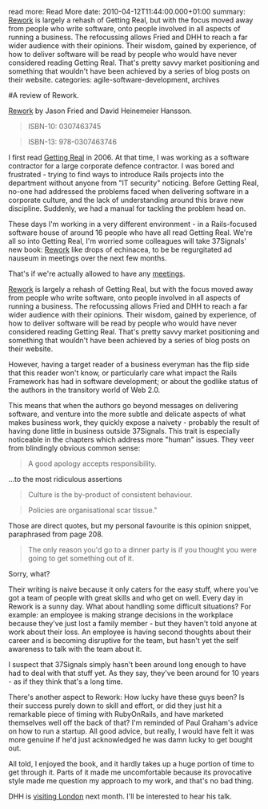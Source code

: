 read more: Read More
date: 2010-04-12T11:44:00.000+01:00
summary: [Rework](http://37signals.com/rework) is largely a rehash of Getting Real, but with the focus moved away from people who write software, onto people involved in all aspects of running a business. The refocussing allows Fried and DHH to reach a far wider audience with their opinions. Their wisdom, gained by experience, of how to deliver software will be read by people who would have never considered reading Getting Real. That's pretty savvy market positioning and something that wouldn't have been achieved by a series of blog posts on their website.
categories: agile-software-development, archives

#A review of Rework.

[Rework](http://37signals.com/rework) by Jason Fried and David Heinemeier Hansson.

> ISBN-10: 0307463745

> ISBN-13: 978-0307463746

I first read [Getting Real](http://gettingreal.37signals.com) in 2006. 
At that time, I was working as a software contractor for a large corporate defence contractor. I was bored and frustrated - trying to find ways to introduce Rails projects into the department without anyone from "IT security" noticing.
Before Getting Real, no-one had addressed the problems faced when delivering software in a corporate culture, and the lack of understanding around this brave new discipline.
Suddenly, we had a manual for tackling the problem head on.

These days I'm working in a very different environment - in a Rails-focused  software house of around 16 people who have all read Getting Real. 
We're all so into Getting Real, I'm worried some colleagues will take 37Signals' new book: [Rework](http://37signals.com/rework) like drops of echinacea, to be be regurgitated ad nauseum in meetings over the next few months.

That's if we're actually allowed to have any [meetings](http://gettingreal.37signals.com/ch07_Meetings_Are_Toxic.php).

[Rework](http://37signals.com/rework) is largely a rehash of Getting Real, but with the focus moved away from people who write software, onto people involved in all aspects of running a business.
The refocussing allows Fried and DHH to reach a far wider audience with their opinions. Their wisdom, gained by experience, of how to deliver software will be read by people who would have never considered reading Getting Real. That's pretty savvy market positioning and something that wouldn't have been achieved by a series of blog posts on their website.

However, having a target reader of a business everyman has the flip side that this reader won't know, or particularly care what impact the Rails Framework has had in software development; or about the godlike status of the authors in the transitory world of Web 2.0.

This means that when the authors go beyond messages on delivering software, and venture into the more subtle and delicate aspects of what makes business work, they quickly expose a naivety - probably the result of having done little in business outside 37Signals. This trait is especially noticeable in the chapters which address more "human" issues. They veer from blindingly obvious common sense:

> A good apology accepts responsibility.

...to the most ridiculous assertions
> Culture is the by-product of consistent behaviour.

> Policies are organisational scar tissue."

Those are direct quotes, but my personal favourite is this opinion snippet, paraphrased from page 208.

> The only reason you'd go to a dinner party is if you thought you were going to get something out of it.

Sorry, what?

Their writing is naive because it only caters for the easy stuff, where you've got a team of people with great skills and who get on well. Every day in Rework is a sunny day. What about handling some difficult situations? For example: an employee is making strange decisions in the workplace because they've just lost a family member - but they haven't told anyone at work about their loss. An employee is having second thoughts about their career and is becoming disruptive for the team, but hasn't yet the self awareness to talk with the team about it.

I suspect that 37Signals simply hasn't been around long enough to have had to deal with that stuff yet. As they say, they've been around for 10 years - as if they think that's a long time.

There's another aspect to Rework: How lucky have these guys been? Is their success purely down to skill and effort, or did they just hit a remarkable piece of timing with RubyOnRails, and have marketed themselves well off the back of that? I'm reminded of Paul Graham's advice on how to run a startup. All good advice, but really, I would have felt it was more genuine if he'd just acknowledged he was damn lucky to get bought out.


All told, I enjoyed the book, and it hardly takes up a huge portion of time to get through it. Parts of it made me uncomfortable because its provocative style made me question my approach to my work, and that's no bad thing.

DHH is [visiting London](http://leanca.mp) next month. I'll be interested to hear his talk.
